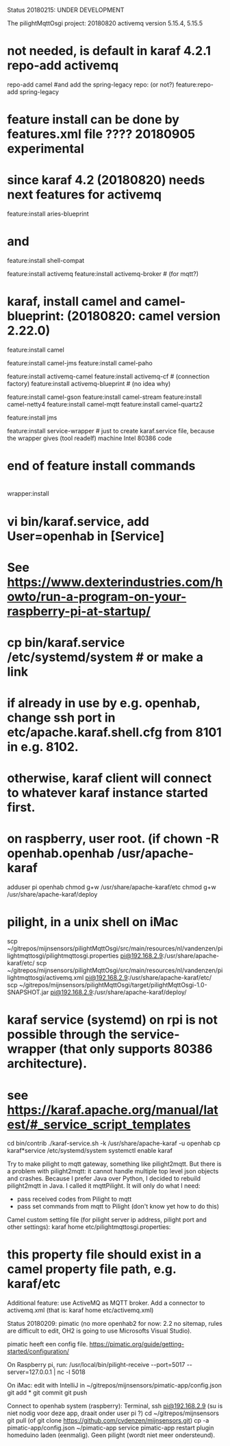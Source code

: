 Status 20180215: UNDER DEVELOPMENT

The pilightMqttOsgi project: 20180820 activemq version 5.15.4, 5.15.5
# not  needed, is default in karaf 4.2.1 repo-add activemq
repo-add camel
#and add the spring-legacy repo: (or not?)
feature:repo-add spring-legacy

#
# feature install can be done by features.xml file ???? 20180905 experimental
#
# since karaf 4.2 (20180820) needs next features for activemq
feature:install aries-blueprint
# and
feature:install shell-compat

feature:install activemq
feature:install activemq-broker # (for mqtt?)

# karaf, install camel and camel-blueprint: (20180820: camel version 2.22.0)
feature:install camel

feature:install camel-jms
feature:install camel-paho

feature:install activemq-camel
feature:install activemq-cf # (connection factory)
feature:install activemq-blueprint # (no idea why)

feature:install camel-gson
feature:install camel-stream
feature:install camel-netty4
feature:install camel-mqtt
feature:install camel-quartz2

feature:install jms

feature:install service-wrapper # just to create karaf.service file, because the wrapper gives (tool readelf) machine Intel 80386 code

#
# end of feature install commands
#

wrapper:install

# vi bin/karaf.service, add User=openhab in [Service]
# See https://www.dexterindustries.com/howto/run-a-program-on-your-raspberry-pi-at-startup/
# cp bin/karaf.service /etc/systemd/system # or make a link


# if already in use by e.g. openhab, change ssh port in etc/apache.karaf.shell.cfg from 8101 in e.g. 8102.
# otherwise, karaf client will connect to whatever karaf instance started first.

# on raspberry, user root. (if chown -R openhab.openhab /usr/apache-karaf
adduser pi openhab
chmod g+w /usr/share/apache-karaf/etc
chmod g+w /usr/share/apache-karaf/deploy

# pilight, in a unix shell on iMac
scp ~/gitrepos/mijnsensors/pilightMqttOsgi/src/main/resources/nl/vandenzen/pilightmqttosgi/pilightmqttosgi.properties pi@192.168.2.9:/usr/share/apache-karaf/etc/
scp ~/gitrepos/mijnsensors/pilightMqttOsgi/src/main/resources/nl/vandenzen/pilightmqttosgi/activemq.xml pi@192.168.2.9:/usr/share/apache-karaf/etc/
scp ~/gitrepos/mijnsensors/pilightMqttOsgi/target/pilightMqttOsgi-1.0-SNAPSHOT.jar pi@192.168.2.9:/usr/share/apache-karaf/deploy/

# karaf service (systemd) on rpi is not possible through the service-wrapper (that only supports 80386 architecture).
# see https://karaf.apache.org/manual/latest/#_service_script_templates
cd bin/contrib
./karaf-service.sh  -k /usr/share/apache-karaf -u openhab
cp karaf*service /etc/systemd/system
systemctl enable karaf

Try to make pilight to mqtt gateway, something like pilight2mqtt. But there is a problem with pilight2mqtt: it cannot
handle multiple top level json objects and crashes. Because I prefer Java over Python, I decided to rebuild pilight2mqtt
in Java. I called it mqttPilight.
It will only do what I need:
- pass received codes from Pilight to mqtt
- pass set commands from mqtt to Pilight (don't know yet how to do this)

Camel custom setting file (for pilight server ip address, pilight port and other settings): karaf home etc/pilightmqttosgi.properties:
# this property file should exist in a camel property file path, e.g. karaf/etc


Additional feature: use ActiveMQ as MQTT broker. Add a connector to activemq.xml (that is: karaf home etc/activemq.xml)
 <transportConnectors>
   <transportConnector name="openwire" uri="tcp://0.0.0.0:61616"/>
   <transportConnector name="mqtt" uri="mqtt+nio://0.0.0.0:1883"/>
 </transportConnectors>

Status 20180209:
pimatic (no more openhab2 for now: 2.2 no sitemap, rules are difficult to edit, OH2 is going to use Microsofts Visual Studio).

pimatic heeft een config file. https://pimatic.org/guide/getting-started/configuration/


On Raspberry pi, run:
/usr/local/bin/pilight-receive --port=5017 --server=127.0.0.1 | nc -l 5018


On iMac:
edit with IntelliJ in ~/gitrepos/mijnsensors/pimatic-app/config.json
git add *
git commit
git push

Connect to openhab system (raspberry):
Terminal, ssh pi@192.168.2.9
(su is niet nodig voor deze app, draait onder user pi ?)
cd ~/gitrepos/mijnsensors
git pull
(of git clone https://github.com/cvdenzen/mijnsensors.git)
cp -a pimatic-app/config.json ~/pimatic-app
service pimatic-app restart
plugin homeduino laden (eenmalig). Geen pilight (wordt niet meer ondersteund).

